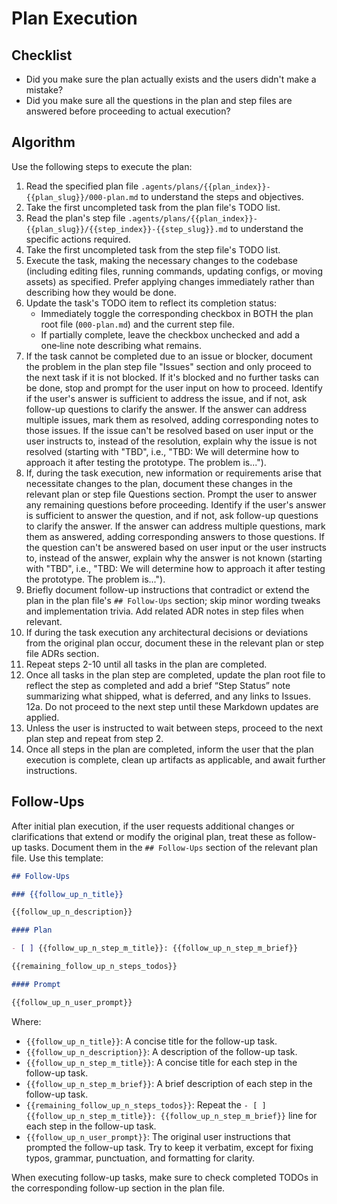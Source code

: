 # Plan Execution

## Checklist

- Did you make sure the plan actually exists and the users didn't make a mistake?
- Did you make sure all the questions in the plan and step files are answered before proceeding to actual execution?

## Algorithm

Use the following steps to execute the plan:

1. Read the specified plan file `.agents/plans/{{plan_index}}-{{plan_slug}}/000-plan.md` to understand the steps and objectives.
2. Take the first uncompleted task from the plan file's TODO list.
3. Read the plan's step file `.agents/plans/{{plan_index}}-{{plan_slug}}/{{step_index}}-{{step_slug}}.md` to understand the specific actions required.
4. Take the first uncompleted task from the step file's TODO list.
5. Execute the task, making the necessary changes to the codebase (including editing files, running commands, updating configs, or moving assets) as specified. Prefer applying changes immediately rather than describing how they would be done.
6. Update the task's TODO item to reflect its completion status:
   - Immediately toggle the corresponding checkbox in BOTH the plan root file (`000-plan.md`) and the current step file.
   - If partially complete, leave the checkbox unchecked and add a one‑line note describing what remains.
7. If the task cannot be completed due to an issue or blocker, document the problem in the plan step file "Issues" section and only proceed to the next task if it is not blocked. If it's blocked and no further tasks can be done, stop and prompt for the user input on how to proceed. Identify if the user's answer is sufficient to address the issue, and if not, ask follow-up questions to clarify the answer. If the answer can address multiple issues, mark them as resolved, adding corresponding notes to those issues. If the issue can't be resolved based on user input or the user instructs to, instead of the resolution, explain why the issue is not resolved (starting with "TBD", i.e., "TBD: We will determine how to approach it after testing the prototype. The problem is...").
8. If, during the task execution, new information or requirements arise that necessitate changes to the plan, document these changes in the relevant plan or step file Questions section. Prompt the user to answer any remaining questions before proceeding. Identify if the user's answer is sufficient to answer the question, and if not, ask follow-up questions to clarify the answer. If the answer can address multiple questions, mark them as answered, adding corresponding answers to those questions. If the question can't be answered based on user input or the user instructs to, instead of the answer, explain why the answer is not known (starting with "TBD", i.e., "TBD: We will determine how to approach it after testing the prototype. The problem is...").
9. Briefly document follow-up instructions that contradict or extend the plan in the plan file's `## Follow-Ups` section; skip minor wording tweaks and implementation trivia. Add related ADR notes in step files when relevant.
10. If during the task execution any architectural decisions or deviations from the original plan occur, document these in the relevant plan or step file ADRs section.
11. Repeat steps 2-10 until all tasks in the plan are completed.
12. Once all tasks in the plan step are completed, update the plan root file to reflect the step as completed and add a brief “Step Status” note summarizing what shipped, what is deferred, and any links to Issues.
    12a. Do not proceed to the next step until these Markdown updates are applied.
13. Unless the user is instructed to wait between steps, proceed to the next plan step and repeat from step 2.
14. Once all steps in the plan are completed, inform the user that the plan execution is complete, clean up artifacts as applicable, and await further instructions.

## Follow-Ups

After initial plan execution, if the user requests additional changes or clarifications that extend or modify the original plan, treat these as follow-up tasks. Document them in the `## Follow-Ups` section of the relevant plan file. Use this template:

```md
## Follow-Ups

### {{follow_up_n_title}}

{{follow_up_n_description}}

#### Plan

- [ ] {{follow_up_n_step_m_title}}: {{follow_up_n_step_m_brief}}

{{remaining_follow_up_n_steps_todos}}

#### Prompt

{{follow_up_n_user_prompt}}
```

Where:

- `{{follow_up_n_title}}`: A concise title for the follow-up task.
- `{{follow_up_n_description}}`: A description of the follow-up task.
- `{{follow_up_n_step_m_title}}`: A concise title for each step in the follow-up task.
- `{{follow_up_n_step_m_brief}}`: A brief description of each step in the follow-up task.
- `{{remaining_follow_up_n_steps_todos}}`: Repeat the `- [ ] {{follow_up_n_step_m_title}}: {{follow_up_n_step_m_brief}}` line for each step in the follow-up task.
- `{{follow_up_n_user_prompt}}`: The original user instructions that prompted the follow-up task. Try to keep it verbatim, except for fixing typos, grammar, punctuation, and formatting for clarity.

When executing follow-up tasks, make sure to check completed TODOs in the corresponding follow-up section in the plan file.
